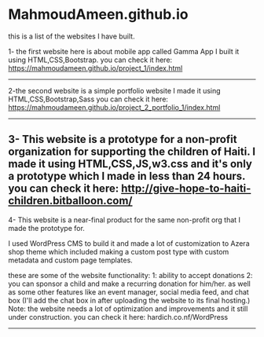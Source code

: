 # MahmoudAmeen.github.io
this is a list of the websites I have built.

1- the first website here is about mobile app called Gamma App 
I built it using HTML,CSS,Bootstrap.
you can check it here: 
https://mahmoudameen.github.io/project_1/index.html

-----------------------------------------------------------------------------

2-the second website is a simple portfolio website
I made it using HTML,CSS,Bootstrap,Sass
you can check it here: 
https://mahmoudameen.github.io/project_2_portfolio_1/index.html


-----------------------------------------------------------------------------

3- This website is a prototype for a non-profit organization for supporting the children of Haiti.
I made it using HTML,CSS,JS,w3.css and it's only a prototype which I made in less than 24 hours. 
you can check it here:
http://give-hope-to-haiti-children.bitballoon.com/
-----------------------------------------------------------------------------

4- This website is a near-final product for the same non-profit org that I made the prototype for. 

I used WordPress CMS to build it and made a lot of customization to Azera shop theme which included making a custom post type
with custom metadata and custom page templates. 

these are some of the website functionality: 
1: ability to accept donations
2: you can sponsor a child and make a recurring donation for him/her. 
as well as some other features like an event manager, social media feed, and chat box (I'll add the chat box in after uploading the website
to its final hosting.)
Note: the website needs a lot of optimization and improvements and it still under construction.
you can check it here: 
hardich.co.nf/WordPress



-----------------------------------------------------------------------------


